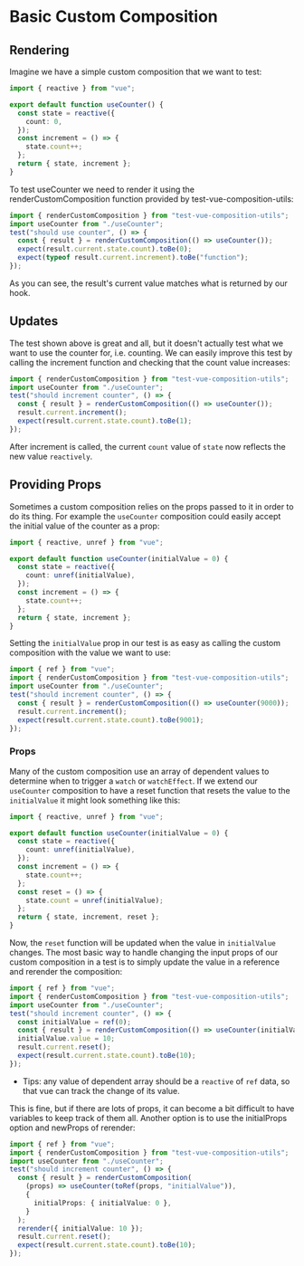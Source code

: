 # Basic Custom Composition

## Rendering

Imagine we have a simple custom composition that we want to test:

```typescript
import { reactive } from "vue";

export default function useCounter() {
  const state = reactive({
    count: 0,
  });
  const increment = () => {
    state.count++;
  };
  return { state, increment };
}
```

To test useCounter we need to render it using the renderCustomComposition function provided by test-vue-composition-utils:

```typescript
import { renderCustomComposition } from "test-vue-composition-utils";
import useCounter from "./useCounter";
test("should use counter", () => {
  const { result } = renderCustomComposition(() => useCounter());
  expect(result.current.state.count).toBe(0);
  expect(typeof result.current.increment).toBe("function");
});
```

As you can see, the result's current value matches what is returned by our hook.

## Updates

The test shown above is great and all, but it doesn't actually test what we want to use the counter for, i.e. counting. We can easily improve this test by calling the increment function and checking that the count value increases:

```typescript
import { renderCustomComposition } from "test-vue-composition-utils";
import useCounter from "./useCounter";
test("should increment counter", () => {
  const { result } = renderCustomComposition(() => useCounter());
  result.current.increment();
  expect(result.current.state.count).toBe(1);
});
```

After increment is called, the current `count` value of `state` now reflects the new value `reactively`.

## Providing Props

Sometimes a custom composition relies on the props passed to it in order to do its thing. For example the `useCounter` composition could easily accept the initial value of the counter as a prop:

```typescript
import { reactive, unref } from "vue";

export default function useCounter(initialValue = 0) {
  const state = reactive({
    count: unref(initialValue),
  });
  const increment = () => {
    state.count++;
  };
  return { state, increment };
}
```

Setting the `initialValue` prop in our test is as easy as calling the custom composition with the value we want to use:

```typescript
import { ref } from "vue";
import { renderCustomComposition } from "test-vue-composition-utils";
import useCounter from "./useCounter";
test("should increment counter", () => {
  const { result } = renderCustomComposition(() => useCounter(9000));
  result.current.increment();
  expect(result.current.state.count).toBe(9001);
});
```

### Props

Many of the custom composition use an array of dependent values to determine when to trigger a `watch` or `watchEffect`. If we extend our `useCounter` composition to have a reset function that resets the value to the `initialValue` it might look something like this:

```typescript
import { reactive, unref } from "vue";

export default function useCounter(initialValue = 0) {
  const state = reactive({
    count: unref(initialValue),
  });
  const increment = () => {
    state.count++;
  };
  const reset = () => {
    state.count = unref(initialValue);
  };
  return { state, increment, reset };
}
```

Now, the `reset` function will be updated when the value in `initialValue` changes. The most basic way to handle changing the input props of our custom composition in a test is to simply update the value in a reference and rerender the composition:

```typescript
import { ref } from "vue";
import { renderCustomComposition } from "test-vue-composition-utils";
import useCounter from "./useCounter";
test("should increment counter", () => {
  const initialValue = ref(0);
  const { result } = renderCustomComposition(() => useCounter(initialValue));
  initialValue.value = 10;
  result.current.reset();
  expect(result.current.state.count).toBe(10);
});
```

- Tips: any value of dependent array should be a `reactive` of `ref` data, so that vue can track the change of its value.

This is fine, but if there are lots of props, it can become a bit difficult to have variables to keep track of them all. Another option is to use the initialProps option and newProps of rerender:

```typescript
import { ref } from "vue";
import { renderCustomComposition } from "test-vue-composition-utils";
import useCounter from "./useCounter";
test("should increment counter", () => {
  const { result } = renderCustomComposition(
    (props) => useCounter(toRef(props, "initialValue")),
    {
      initialProps: { initialValue: 0 },
    }
  );
  rerender({ initialValue: 10 });
  result.current.reset();
  expect(result.current.state.count).toBe(10);
});
```
